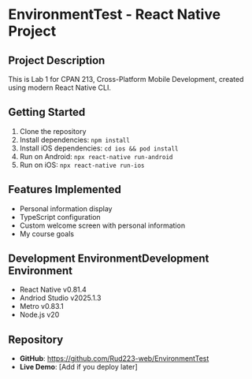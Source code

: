 # EnvironmentTest - React Native Project

## Project Description
This is Lab 1 for CPAN 213, Cross-Platform Mobile Development, created using modern React Native CLI.

## Getting Started
1. Clone the repository
2. Install dependencies: `npm install`
3. Install iOS dependencies: `cd ios && pod install`
4. Run on Android: `npx react-native run-android`
5. Run on iOS: `npx react-native run-ios`

## Features Implemented
- Personal information display
- TypeScript configuration
- Custom welcome screen with personal information
- My course goals 

## Development EnvironmentDevelopment Environment
- React Native v0.81.4
- Andriod Studio v2025.1.3
- Metro v0.83.1
- Node.js v20

## Repository
- **GitHub**: https://github.com/Rud223-web/EnvironmentTest
- **Live Demo**: [Add if you deploy later]


